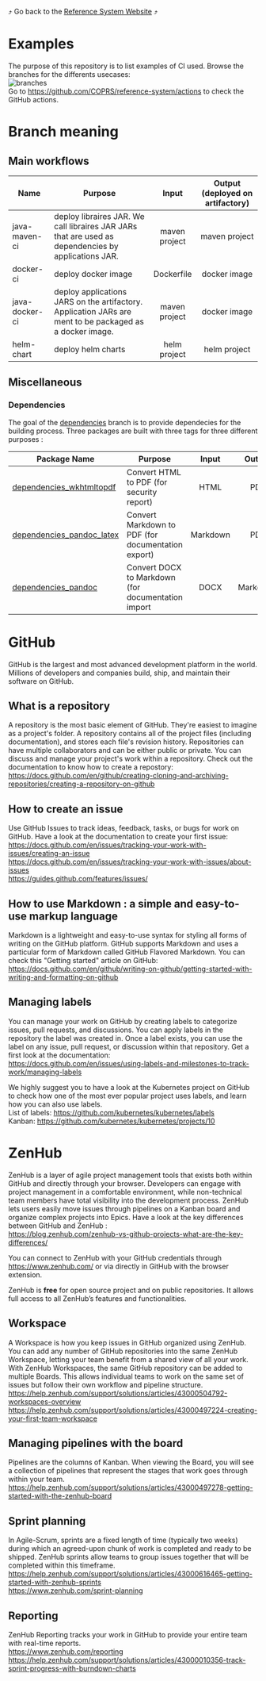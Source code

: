 :arrow_heading_up: Go back to the [Reference System Website](https://referencesystem.copernicus.eu/) :arrow_heading_up:

# Examples
The purpose of this repository is to list examples of CI used. Browse the branches for the differents usecases:  
![branches](https://user-images.githubusercontent.com/86782407/132223702-e7fd5351-c091-4a0f-bce5-4f4871e3a4ab.png)  
Go to https://github.com/COPRS/reference-system/actions to check the GitHub actions.

# Branch meaning
## Main workflows

| Name | Purpose | Input | Output (deployed on artifactory) |
|------|------|:-----:|:------:|
| java-maven-ci | deploy libraires JAR. We call libraires JAR JARs that are used as dependencies by applications JAR. | maven project | maven project |
| docker-ci | deploy docker image | Dockerfile | docker image |
| java-docker-ci | deploy applications JARS on the artifactory. Application JARs are ment to be packaged as a docker image. | maven project | docker image |
| helm-chart | deploy helm charts | helm project | helm project |

## Miscellaneous
### Dependencies

The goal of the [dependencies](https://github.com/COPRS/reference-system-software/tree/dependencies) branch is to provide dependecies for the building process. Three packages are built with three tags for three different purposes :

| Package Name | Purpose | Input | Output |
|------|------|:-----:|:------:|
| [dependencies_wkhtmltopdf](https://ghcr.io/coprs/reference-system:dependencies_wkhtmltopdf) | Convert HTML to PDF (for security report) | HTML | PDF |
| [dependencies_pandoc_latex](https://ghcr.io/coprs/reference-system-software:dependencies_pandoc_latex) | Convert Markdown to PDF (for documentation export) | Markdown | PDF |
| [dependencies_pandoc](https://ghcr.io/coprs/reference-system:dependencies_pandoc) | Convert DOCX to Markdown (for documentation import| DOCX | Markdown |



# GitHub
GitHub is the largest and most advanced development platform in the world. Millions of developers and companies build, ship, and maintain their software on GitHub.

## What is a repository
A repository is the most basic element of GitHub. They're easiest to imagine as a project's folder. A repository contains all of the project files (including documentation), and stores each file's revision history. Repositories can have multiple collaborators and can be either public or private. You can discuss and manage your project's work within a repository. Check out the documentation to know how to create a repostory:  
https://docs.github.com/en/github/creating-cloning-and-archiving-repositories/creating-a-repository-on-github

## How to create an issue
Use GitHub Issues to track ideas, feedback, tasks, or bugs for work on GitHub. Have a look at the documentation to create your first issue:  
https://docs.github.com/en/issues/tracking-your-work-with-issues/creating-an-issue  
https://docs.github.com/en/issues/tracking-your-work-with-issues/about-issues  
https://guides.github.com/features/issues/

## How to use Markdown : a simple and easy-to-use markup language
Markdown is a lightweight and easy-to-use syntax for styling all forms of writing on the GitHub platform. GitHub supports Markdown and uses a particular form of Markdown called GitHub Flavored Markdown. You can check this "Getting started" article on GitHub:  
https://docs.github.com/en/github/writing-on-github/getting-started-with-writing-and-formatting-on-github

## Managing labels
You can manage your work on GitHub by creating labels to categorize issues, pull requests, and discussions. You can apply labels in the repository the label was created in. Once a label exists, you can use the label on any issue, pull request, or discussion within that repository. Get a first look at the documentation:  
https://docs.github.com/en/issues/using-labels-and-milestones-to-track-work/managing-labels

We highly suggest you to have a look at the Kubernetes project on GitHub to check how one of the most ever popular project uses labels, and learn how you can also use labels.  
List of labels: https://github.com/kubernetes/kubernetes/labels  
Kanban: https://github.com/kubernetes/kubernetes/projects/10

# ZenHub
ZenHub is a layer of agile project management tools that exists both within GitHub and directly through your browser. Developers can engage with project management in a comfortable environment, while non-technical team members have total visibility into the development process. ZenHub lets users easily move issues through pipelines on a Kanban board and organize complex projects into Epics. Have a look at the key differences between GitHub and ZenHub :  
https://blog.zenhub.com/zenhub-vs-github-projects-what-are-the-key-differences/

You can connect to ZenHub with your GitHub credentials through https://www.zenhub.com/ or via directly in GitHub with the browser extension.

ZenHub is **free** for open source project and on public repositories. It allows full access to all ZenHub’s features and functionalities.

## Workspace
A Workspace is how you keep issues in GitHub organized using ZenHub. You can add any number of GitHub repositories into the same ZenHub Workspace, letting your team benefit from a shared view of all your work. With ZenHub Workspaces, the same GitHub repository can be added to multiple Boards. This allows individual teams to work on the same set of issues but follow their own workflow and pipeline structure.  
https://help.zenhub.com/support/solutions/articles/43000504792-workspaces-overview  
https://help.zenhub.com/support/solutions/articles/43000497224-creating-your-first-team-workspace

## Managing pipelines with the board
Pipelines are the columns of Kanban. When viewing the Board, you will see a collection of pipelines that represent the stages that work goes through within your team.  
https://help.zenhub.com/support/solutions/articles/43000497278-getting-started-with-the-zenhub-board

## Sprint planning
In Agile-Scrum, sprints are a fixed length of time (typically two weeks) during which an agreed-upon chunk of work is completed and ready to be shipped. ZenHub sprints allow teams to group issues together that will be completed within this timeframe.  
https://help.zenhub.com/support/solutions/articles/43000616465-getting-started-with-zenhub-sprints  
https://www.zenhub.com/sprint-planning

## Reporting
ZenHub Reporting tracks your work in GitHub to provide your entire team with real-time reports.  
https://www.zenhub.com/reporting  
https://help.zenhub.com/support/solutions/articles/43000010356-track-sprint-progress-with-burndown-charts

